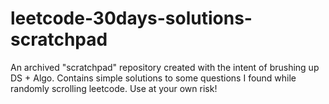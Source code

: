 # leetcode-30days-solutions-scratchpad

An archived "scratchpad" repository created with the intent of brushing up DS + Algo. Contains simple solutions to some questions I found while randomly scrolling leetcode. Use at your own risk!   
